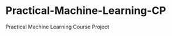Practical-Machine-Learning-CP
=============================

Practical Machine Learning Course Project
